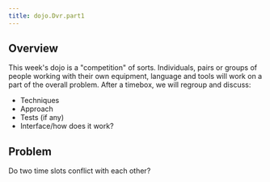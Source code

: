 ```yaml
---
title: dojo.Dvr.part1
---
```

## Overview
This week's dojo is a "competition" of sorts. Individuals, pairs or groups of people working with their own equipment, language and tools will work on a part of the overall problem. After a timebox, we will regroup and discuss:
* Techniques
* Approach
* Tests (if any)
* Interface/how does it work?

## Problem
Do two time slots conflict with each other?